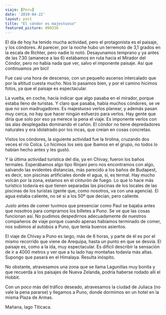 ```yaml
---
viaje: [Peru]
date: '2019-04-22'
layout: post
title: "El cóndor es majestuoso"
featured_picture: 090336
---
```


El día de hoy ha tenido mucha actividad, pero el protagonista es el paisaje, y los cóndores. Al parecer, por la noche hubo un terremoto de 3,1 grados en la escala de Richter, pero nadie lo notó. Desayunamos temprano y ya antes de las 7.30 (amanece a las 6) estábamos en ruta hacia el Mirador del Cóndor, pero no había nada que ver, salvo el imponente paisaje. Así que continuamos ¡en bici!

Fue casi una hora de descenso, con un pequeño ascenso intercalado que por la altitud cuesta mucho. Nos lo pasamos bien, y por el camino hicimos fotos, ya que el paisaje es espectacular.

La vuelta, en coche, hacía indicar que algo pasaba en el mirador, porque estaba lleno de turistas. Y claro que pasaba, había muchos cóndores, se ve que no son madrugadores. Es majestuoso verlos planear, y además pasan muy cerca, no hay que hacer ningún esfuerzo para verlos. Hay gente que diría que solo por eso ya merece la pena el viaje. Es imponente verlos con las alas desplegadas dominando el cañón. El cóndor no tiene depredadores naturales y era idolatrado por los incas, que creían en cosas concretas.

Vistos los cóndores, la siguiente actividad fue la tirolina, cruzando dos veces el río Colca. Lo hicimos los seis que íbamos en el grupo, no todos lo habían hecho antes y les gustó.

Y la última actividad turística del día, ya en Chivay, fueron los baños termales. Esperábamos algo tipo Rinjani pero nos encontramos con algo, salvando las evidentes distancias, más parecido a los baños de Budapest, es decir, son piscinas artificiales donde el agua, sí, es termal. Hay mucho volcán por la zona, estamos en el cinturón de fuego. Lo que lo hace más turístico todavía es que tienen separadas las piscinas de los locales de las piscinas de los turistas (gente que, como nosotros, va con una agencia). El agua estaba caliente, no sé si a los 50º que decían, pero caliente.

Justo antes de comer tuvimos que presenciar como Paul se bajaba antes que nosotros para comprarnos los billetes a Puno. Se ve que las cosas funcionan así. No pudimos despedirnos adecuadamente de nuestros compañeros de viaje porque cuando apenas habíamos terminado de comer, nos subimos al autobús a Puno, que tenía buenos asientos.

El viaje de Chivay a Puno es largo, más de 6 horas, y parte de él es por el mismo recorrido que viene de Arequipa, hasta un punto en que se desvía. El paisaje es, como a la ida, muy espectacular. Es difícil describir la sensación de ir a 4000 metros y ver que a tu lado hay montañas todavía más altas. Supongo que pasará en el Himalaya. Resulta inóspito.

No obstante, atravesamos una zona que se llama Lagunillas muy bonita y que recuerda a los paisajes de Nueva Zelanda, podría haberse rodado allí el Hobbit.

Con un poco más del tráfico deseado, atravesamos la ciudad de Juliaca (no vale la pena pararse) y llegamos a Puno, donde dormimos en un hotel en la misma Plaza de Armas.

Mañana, lago Titicaca.
